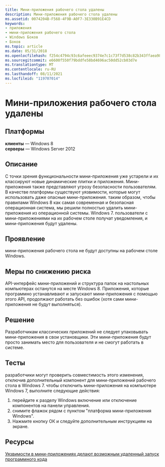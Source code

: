 ```yaml
---
title: Мини-приложения рабочего стола удалены
description: Мини-приложения рабочего стола удалены
ms.assetid: 0074204B-F568-4F9B-A0F7-3E330B91E4CD
keywords:
- приложения
- мини-приложения рабочего стола
- Windows Боков
- Боков
ms.topic: article
ms.date: 05/31/2018
ms.openlocfilehash: f254c4794c93c6afeeec9374e7c1c73f7d538c82b343ffaea984369a72231deb
ms.sourcegitcommit: e6600f550f79bddfe58bd4696ac50dd52cb03d7e
ms.translationtype: MT
ms.contentlocale: ru-RU
ms.lasthandoff: 08/11/2021
ms.locfileid: "119707014"
---
```

# <a name="desktop-gadgets-removed"></a>Мини-приложения рабочего стола удалены

## <a name="platforms"></a>Платформы

 **клиенты** — Windows 8  
**серверы** — Windows Server 2012  



## <a name="description"></a>Описание

С точки зрения функциональности мини-приложения уже устарели и их классируют новые динамические плитки и приложения. Мини-приложения также представляют угрозу безопасности пользователям. В качестве платформы существуют уязвимости, которые могут использовать даже опасные мини-приложения. таким образом, чтобы правилами Windows 8 как самая современная и безопасная операционная система, мы решили полностью удалить мини-приложения из операционной системы. Windows 7. пользователи с мини-приложениями на их рабочем столе получат уведомления, и мини-приложения будут удалены.

## <a name="manifestation"></a>Проявление

мини-приложения рабочего стола не будут доступны на рабочем столе Windows.

## <a name="mitigation"></a>Меры по снижению риска

API-интерфейс мини-приложений и структура папок на настольных компьютерах останутся на месте Windows 8. Приложения, которые программно устанавливают и запускают мини-приложения с помощью этого API, продолжают работать без ошибок (хотя сами мини-приложения не будут выполняться).

## <a name="solution"></a>Решение

Разработчикам классических приложений не следует упаковывать мини-приложения в свои установщики. Эти мини-приложения будут просто занимать место для пользователя и не смогут работать в системе.

## <a name="tests"></a>Тесты

разработчики могут проверить совместимость этого изменения, отключив дополнительный компонент для мини-приложений рабочего стола в Windows 7. чтобы отключить мини-приложения на компьютере Windows 7, выполните следующие действия:

1.  перейдите к разделу Windows включение или отключение компонентов на панели управления.
2.  снимите флажок рядом с пунктом "платформа мини-приложения Windows".
3.  Нажмите кнопку ОК и следуйте дополнительным инструкциям на экране.

## <a name="resources"></a>Ресурсы

[Уязвимости в мини-приложениях делают возможным удаленный запуск программного кода](https://support.microsoft.com/kb/2719662)

 

 




